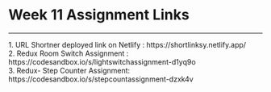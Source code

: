 <h1>Week 11 Assignment Links</h1>
<hr />
1. URL Shortner deployed link on Netlify : <a>https://shortlinksy.netlify.app/</a><br />
2. Redux Room Switch Assignment : <a>https://codesandbox.io/s/lightswitchassignment-d1yq9o</a> <br />
3. Redux- Step Counter Assignment: <a>https://codesandbox.io/s/stepcountassignment-dzxk4v</a> <br />
